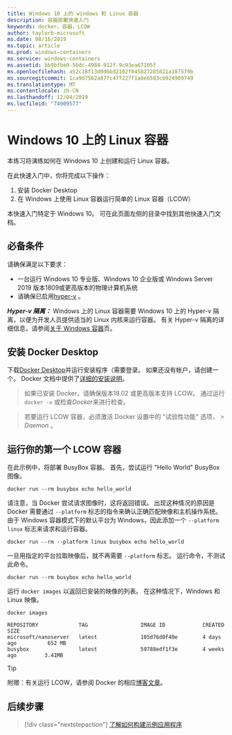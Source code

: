 ```yaml
---
title: Windows 10 上的 windows 和 Linux 容器
description: 容器部署快速入门
keywords: docker，容器，LCOW
author: taylorb-microsoft
ms.date: 08/16/2019
ms.topic: article
ms.prod: windows-containers
ms.service: windows-containers
ms.assetid: bb9bfbe0-5bdc-4984-912f-9c93ea67105f
ms.openlocfilehash: a52c18f13d0d6bd2102f045827285821a187579b
ms.sourcegitcommit: 1ca9d7562a877c47f227f1a8e6583cb024909749
ms.translationtype: MT
ms.contentlocale: zh-CN
ms.lasthandoff: 12/04/2019
ms.locfileid: "74909577"
---
```

# <a name="linux-containers-on-windows-10"></a>Windows 10 上的 Linux 容器

本练习将演练如何在 Windows 10 上创建和运行 Linux 容器。

在此快速入门中，你将完成以下操作：

1. 安装 Docker Desktop
2. 在 Windows 上使用 Linux 容器运行简单的 Linux 容器（LCOW）

本快速入门特定于 Windows 10。 可在此页面左侧的目录中找到其他快速入门文档。

## <a name="prerequisites"></a>必备条件

请确保满足以下要求：
- 一台运行 Windows 10 专业版、Windows 10 企业版或 Windows Server 2019 版本1809或更高版本的物理计算机系统
- 请确保已启用[hyper-v](https://docs.microsoft.com/virtualization/hyper-v-on-windows/reference/hyper-v-requirements) 。

***Hyper-v 隔离：*** Windows 上的 Linux 容器需要 Windows 10 上的 Hyper-v 隔离，以便为开发人员提供适当的 Linux 内核来运行容器。 有关 Hyper-v 隔离的详细信息，请参阅[关于 Windows 容器](../about/index.md)页。

## <a name="install-docker-desktop"></a>安装 Docker Desktop

下载[Docker Desktop](https://store.docker.com/editions/community/docker-ce-desktop-windows)并运行安装程序（需要登录。 如果还没有帐户，请创建一个。 Docker 文档中提供了[详细的安装说明](https://docs.docker.com/docker-for-windows/install)。

> 如果已安装 Docker，请确保版本18.02 或更高版本支持 LCOW。 通过运行 `docker -v` 或检查*Docker*来进行检查。

> 若要运行 LCOW 容器，必须激活 Docker 设置中的 "试验性功能" 选项， *> Daemon* 。

## <a name="run-your-first-lcow-container"></a>运行你的第一个 LCOW 容器

在此示例中，将部署 BusyBox 容器。 首先，尝试运行 "Hello World" BusyBox 图像。

```console
docker run --rm busybox echo hello_world
```

请注意，当 Docker 尝试请求图像时，这将返回错误。 出现这种情况的原因是 Docker 需要通过 `--platform` 标志的指令来确认正确匹配映像和主机操作系统。 由于 Windows 容器模式下的默认平台为 Windows，因此添加一个 `--platform linux` 标志来请求和运行容器。

```console
docker run --rm --platform linux busybox echo hello_world
```

一旦用指定的平台拉取映像后，就不再需要 `--platform` 标志。 运行命令，不测试此命令。

```console
docker run --rm busybox echo hello_world
```

运行 `docker images` 以返回已安装的映像的列表。 在这种情况下，Windows 和 Linux 映像。

```console
docker images

REPOSITORY             TAG                 IMAGE ID            CREATED             SIZE
microsoft/nanoserver   latest              105d76d0f40e        4 days ago          652 MB
busybox                latest              59788edf1f3e        4 weeks ago         3.41MB
```

> [!TIP]
> 附赠：有关运行 LCOW，请参阅 Docker 的相应[博客文章](https://blog.docker.com/2018/02/docker-for-windows-18-02-with-windows-10-fall-creators-update/)。

## <a name="next-steps"></a>后续步骤

> [!div class="nextstepaction"]
> [了解如何构建示例应用程序](./building-sample-app.md)
